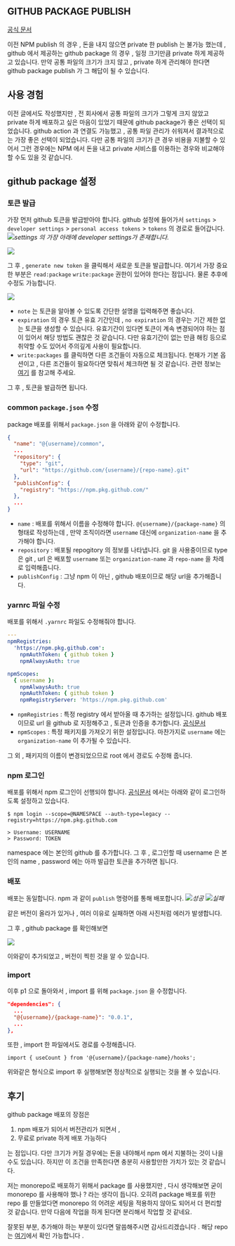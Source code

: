 ## GITHUB PACKAGE PUBLISH

[공식 문서](https://docs.github.com/en/packages/learn-github-packages/publishing-a-package)

이전 NPM publish 의 경우 , 돈을 내지 않으면 private 한 publish 는 불가능 했는데 , github 에서 제공하는 github package 의 경우 , 일정 크기만큼 private 하게 제공하고 있습니다. 만약 공통 파일의 크기가 크지 않고 , private 하게 관리해야 한다면 github package publish 가 그 해답이 될 수 있습니다.

## 사용 경험

이전 글에서도 작성했지만 , 전 회사에서 공통 파일의 크기가 그렇게 크지 않았고 private 하게 배포하고 싶은 마음이 있었기 때문에 github package가 좋은 선택이 되었습니다. github action 과 연결도 가능했고 , 공통 파일 관리가 쉬워져서 결과적으로는 가장 좋은 선택이 되었습니다. 다만 공통 파일의 크기가 큰 경우 비용을 지불할 수 있어서 그런 경우에는 NPM 에서 돈을 내고 private 서비스를 이용하는 경우와 비교해야 할 수도 있을 것 같습니다.

## github package 설정

### 토큰 발급

가장 먼저 github 토큰을 발급받아야 합니다. github 설정에 들어가서 `settings` > `developer settings` > `personal access tokens` > `tokens` 의 경로로 들어갑니다.
![](https://velog.velcdn.com/images/k1my3ch4n/post/105e1542-0dbb-4a70-bd03-90e7ddfc1a70/image.png)_settings 의 가장 아래에 developer settings가 존재합니다._

![](https://velog.velcdn.com/images/k1my3ch4n/post/0b84fdb2-5193-46ed-bbc0-0ea4c2ba867d/image.png)

그 후 , `generate new token` 을 클릭해서 새로운 토큰을 발급합니다. 여기서 가장 중요한 부분은 `read:package` `write:package` 권한이 있어야 한다는 점입니다. 물론 추후에 수정도 가능합니다.

![](https://velog.velcdn.com/images/k1my3ch4n/post/1b5c67e6-d593-4955-8ada-08ccb1402626/image.png)

- `note` 는 토큰을 알아볼 수 있도록 간단한 설명을 입력해주면 좋습니다.
- `expiration` 의 경우 토큰 유효 기간인데 , `no expiration` 의 경우는 기간 제한 없는 토큰을 생성할 수 있습니다. 유효기간이 있다면 토큰이 계속 변경되어야 하는 점이 있어서 해당 방법도 괜찮은 것 같습니다. 다만 유효기간이 없는 만큼 해킹 등으로 취약할 수도 있어서 주의깊게 사용이 필요합니다.
- `write:packages` 를 클릭하면 다른 조건들이 자동으로 체크됩니다. 현재가 기본 옵션이고 , 다른 조건들이 필요하다면 맞춰서 체크하면 될 것 같습니다. 관련 정보는 [여기](https://docs.github.com/ko/apps/oauth-apps/building-oauth-apps/scopes-for-oauth-apps) 를 참고해 주세요.

그 후 , 토큰을 발급하면 됩니다.

### common `package.json` 수정

package 배포를 위해서 `package.json` 을 아래와 같이 수정합니다.

```json
{
  "name": "@{username}/common",
  ...
  "repository": {
    "type": "git",
    "url": "https://github.com/{username}/{repo-name}.git"
  },
  "publishConfig": {
    "registry": "https://npm.pkg.github.com/"
  },
  ...
}
```

- `name` : 배포를 위해서 이름을 수정해야 합니다. `@{username}/{package-name}` 의 형태로 작성하는데 , 만약 조직이라면 `username` 대신에 `organization-name` 을 추가해야 합니다.
- `repository` : 배포될 repogitory 의 정보를 나타냅니다. git 을 사용중이므로 type은 git , url 은 배포할 `username` 또는 `organization-name` 과 `repo-name` 을 차례로 입력해줍니다.
- `publishConfig` : 그냥 npm 이 아닌 , github 배포이므로 해당 url을 추가해줍니다.

### yarnrc 파일 수정

배포를 위해서 `.yarnrc` 파일도 수정해줘야 합니다.

```yml
---
npmRegistries:
  'https://npm.pkg.github.com':
    npmAuthToken: { github token }
    npmAlwaysAuth: true

npmScopes:
  { username }:
    npmAlwaysAuth: true
    npmAuthToken: { github token }
    npmRegistryServer: 'https://npm.pkg.github.com'
```

- `npmRegistries` : 특정 registry 에서 받아올 때 추가하는 설정입니다. github 배포이므로 url 을 github 로 지정해주고 , 토큰과 인증을 추가합니다. [공식문서](https://yarnpkg.com/configuration/yarnrc#npmAlwaysAuth)
- `npmScopes` : 특정 패키지를 가져오기 위한 설정입니다. 마찬가지로 `username` 에는 `organization-name` 이 추가될 수 있습니다.

그 외 , 패키지의 이름이 변경되었으므로 root 에서 경로도 수정해 줍니다.

### npm 로그인

배포를 위해서 npm 로그인이 선행되야 합니다. [공식문서](https://docs.github.com/ko/packages/working-with-a-github-packages-registry/working-with-the-npm-registry#authenticating-to-github-packages) 에서는 아래와 같이 로그인하도록 설정하고 있습니다.

```shell
$ npm login --scope=@NAMESPACE --auth-type=legacy --registry=https://npm.pkg.github.com

> Username: USERNAME
> Password: TOKEN
```

namespace 에는 본인의 github 를 추가합니다. 그 후 , 로그인할 때 username 은 본인의 name , password 에는 아까 발급한 토큰을 추가하면 됩니다.

### 배포

배포는 동일합니다. npm 과 같이 `publish` 명령어를 통해 배포합니다.
![](https://velog.velcdn.com/images/k1my3ch4n/post/88e211a3-9b23-43c0-914e-0146eb1ceac2/image.png)_성공_
![](https://velog.velcdn.com/images/k1my3ch4n/post/8802a2df-f07a-4f51-8f08-71a89aa920c4/image.png)_실패_

같은 버전이 올라가 있거나 , 여러 이유로 실패하면 아래 사진처럼 에러가 발생합니다.

그 후 , github package 를 확인해보면

![](https://velog.velcdn.com/images/k1my3ch4n/post/86a52459-1827-4f50-9340-00b5b79834e8/image.png)

이와같이 추가되었고 , 버전이 찍힌 것을 알 수 있습니다.

### import

이후 p1 으로 돌아와서 , import 를 위해 `package.json` 을 수정합니다.

```json
"dependencies": {
  ...
  "@{username}/{package-name}": "0.0.1",
  ...
},
```

또한 , import 한 파일에서도 경로를 수정해줍니다.

```
import { useCount } from '@{username}/{package-name}/hooks';
```

위와같은 형식으로 import 후 실행해보면 정상적으로 실행되는 것을 볼 수 있습니다.

## 후기

github package 배포의 장점은

1. npm 배포가 되어서 버전관리가 되면서 ,
2. 무료로 private 하게 배포 가능하다

는 점입니다. 다만 크기가 커질 경우에는 돈을 내야해서 npm 에서 지불하는 것이 나을 수도 있습니다. 하지만 이 조건을 만족한다면 충분히 사용할만한 가치가 있는 것 같습니다.

저는 monorepo로 배포하기 위해서 package 를 사용했지만 , 다시 생각해보면 굳이 monorepo 를 사용해야 했나 ? 라는 생각이 듭니다. 오히려 package 배포를 위한 repo 를 만들었다면 monorepo 의 어려운 세팅을 적용하지 않아도 되어서 더 편리할 것 같습니다. 만약 다음에 작업을 하게 된다면 분리해서 작업할 것 같네요.

잘못된 부분, 추가해야 하는 부분이 있다면 말씀해주시면 감사드리겠습니다 .
해당 repo는 [여기](https://github.com/k1my3ch4n/Vite-monorepo)에서 확인 가능합니다 .
